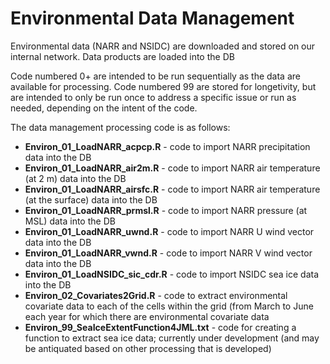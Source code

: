 # Environmental Data Management

Environmental data (NARR and NSIDC) are downloaded and stored on our internal network. Data products are loaded into the DB

Code numbered 0+ are intended to be run sequentially as the data are available for processing. Code numbered 99 are stored for longetivity, but are intended to only be run once to address a specific issue or run as needed, depending on the intent of the code.

The data management processing code is as follows:
* **Environ_01_LoadNARR_acpcp.R** - code to import NARR precipitation data into the DB
* **Environ_01_LoadNARR_air2m.R** - code to import NARR air temperature (at 2 m) data into the DB
* **Environ_01_LoadNARR_airsfc.R** - code to import NARR air temperature (at the surface) data into the DB
* **Environ_01_LoadNARR_prmsl.R** - code to import NARR pressure (at MSL) data into the DB
* **Environ_01_LoadNARR_uwnd.R** - code to import NARR U wind vector data into the DB
* **Environ_01_LoadNARR_vwnd.R** - code to import NARR V wind vector data into the DB
* **Environ_01_LoadNSIDC_sic_cdr.R** - code to import NSIDC sea ice data into the DB
* **Environ_02_Covariates2Grid.R** - code to extract environmental covariate data to each of the cells within the grid (from March to June each year for which there are environmental covariate data
* **Environ_99_SeaIceExtentFunction4JML.txt** - code for creating a function to extract sea ice data; currently under development (and may be antiquated based on other processing that is developed)
